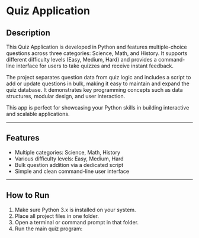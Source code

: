 # Quiz Application

## Description
This Quiz Application is developed in Python and features multiple-choice questions across three categories: Science, Math, and History. It supports different difficulty levels (Easy, Medium, Hard) and provides a command-line interface for users to take quizzes and receive instant feedback.

The project separates question data from quiz logic and includes a script to add or update questions in bulk, making it easy to maintain and expand the quiz database. It demonstrates key programming concepts such as data structures, modular design, and user interaction.

This app is perfect for showcasing your Python skills in building interactive and scalable applications.

---

## Features
- Multiple categories: Science, Math, History
- Various difficulty levels: Easy, Medium, Hard
- Bulk question addition via a dedicated script
- Simple and clean command-line user interface

---

## How to Run
1. Make sure Python 3.x is installed on your system.
2. Place all project files in one folder.
3. Open a terminal or command prompt in that folder.
4. Run the main quiz program:
